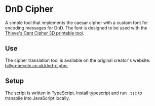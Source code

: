 # DnD Cipher

A simple tool that implements the caesar cipher with a custom font for encoding messages for DnD. The font is designed to be used with the [Thieve's Cant Cipher 3D printable tool](https://makerworld.com/en/models/554115).

## Use

The cipher translation tool is available on the original creator's website: [billyrebecchi.co.uk/dnd-cipher](http://billyrebecchi.co.uk/dnd-cipher)

## Setup

The script is written in TypeScript. Install typescript and run `.tsc` to transpile into JavaScript locally.
